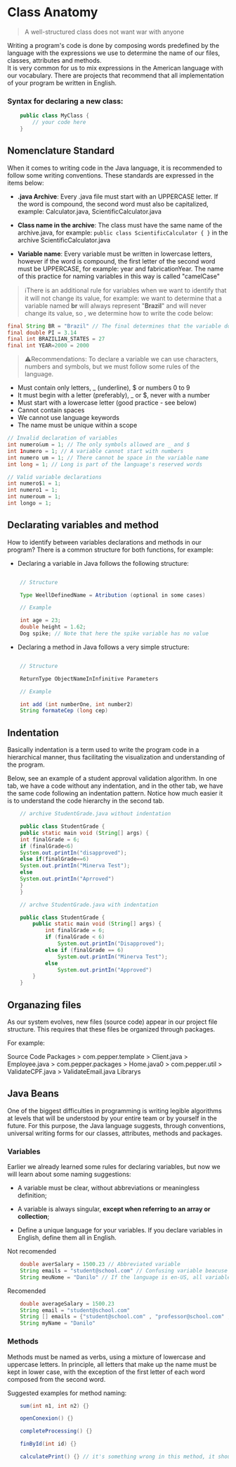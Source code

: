 # Class Anatomy

>A well-structured class does not want war with anyone


Writing a program's code is done by composing words predefined by the language with the expressions we use to determine the name of our files, classes, attributes and methods.
<br>
It is very common for us to mix expressions in the American language with our vocabulary. There are projects that recommend that all implementation of your program be written in English.

### Syntax for declaring a new class:

```java
    public class MyClass {
        // your code here
    }
```

## Nomenclature Standard

When it comes to writing code in the Java language, it is recommended to follow some writing conventions. These standards are expressed in the items below:

* **.java Archive**: Every .java file must start with an UPPERCASE letter. If the word is compound, the second word must also be capitalized, example: Calculator.java, ScientificCalculator.java

* **Class name in the archive**: The class must have the same name of the archive.java, for example: `public class ScientificCalculator { }` in the archive ScientificCalculator.java

* **Variable name**: Every variable must be written in lowercase letters, however if the word is compound, the first letter of the second word must be UPPERCASE, for example: year and fabricationYear. The name of this practice for naming variables in this way is called "camelCase"

> ℹThere is an additional rule for variables when we want to identify that it will not change its value, for example: we want to determine that a variable named **br** will always represent "**Brazil**" and will never change its value, so , we determine how to write the code below:

```Java
final String BR = "Brazil" // The final determines that the variable doesn't change
final double PI = 3.14
final int BRAZILIAN_STATES = 27
final int YEAR=2000 = 2000
```

> ⚠Recommendations: To declare a variable we can use characters, numbers and symbols, but we must follow some rules of the language.

* Must contain only letters, _ (underline), $ or numbers 0 to 9
* It must begin with a letter (preferably), _ or $, never with a number
* Must start with a lowercase letter (good practice - see below)
* Cannot contain spaces
* We cannot use language keywords
* The name must be unique within a scope

```java
// Invalid declaration of variables
int numero&um = 1; // The only symbols allowed are _ and $
int 1numero = 1; // A variable cannot start with numbers
int numero um = 1; // There cannot be space in the variable name
int long = 1; // Long is part of the language's reserved words

// Valid variable declarations
int numero$1 = 1;
int numero1 = 1;
int numeroum = 1;
int longo = 1;
```

## Declarating variables and method

How to identify between variables declarations and methods in our program? There is a common structure for both functions, for example:
* Declaring a variable in Java follows the following structure:
```java

    // Structure

    Type WeellDefinedName = Atribution (optional in some cases)

    // Example

    int age = 23;
    double height = 1.62;
    Dog spike; // Note that here the spike variable has no value

```
* Declaring a method in Java follows a very simple structure:
```java

    // Structure

    ReturnType ObjectNameInInfinitive Parameters

    // Example

    int add (int numberOne, int number2)
    String formateCep (long cep)
```


## Indentation

Basically indentation is a term used to write the program code in a hierarchical manner, thus facilitating the visualization and understanding of the program.

Below, see an example of a student approval validation algorithm. In one tab, we have a code without any indentation, and in the other tab, we have the same code following an indentation pattern. Notice how much easier it is to understand the code hierarchy in the second tab.

```java
    // archive StudentGrade.java without indentation

    public class StudentGrade {
    public static main void (String[] args) {
    int finalGrade = 6;
    if (finalGrade<6)
    System.out.printIn("disapproved");
    else if(finalGrade==6)
    System.out.printIn("Minerva Test");
    else
    System.out.printIn("Aprroved")
    }
    }
```
```java
    // archve StudentGrade.java with indentation

    public class StudentGrade {
        public static main void (String[] args) {
            int finalGrade = 6;
            if (finalGrade < 6)
                System.out.printIn("Disapproved");
            else if (finalGrade == 6) 
                System.out.printIn("Minerva Test");
            else
                System.out.printIn("Approved")
        }
    }
```

## Organazing files

As our system evolves, new files (source code) appear in our project file structure. This requires that these files be organized through packages.

For example:

Source Code Packages
    > com.pepper.template
        > Client.java
        > Employee.java
    > com.pepper.packages
        > Home.java0
    > com.pepper.util
        > ValidateCPF.java
        > ValidateEmail.java
Librarys

## Java Beans

One of the biggest difficulties in programming is writing legible algorithms at levels that will be understood by your entire team or by yourself in the future. For this purpose, the Java language suggests, through conventions, universal writing forms for our classes, attributes, methods and packages.

### Variables

Earlier we already learned some rules for declaring variables, but now we will learn about some naming suggestions:

* A variable must be clear, without abbreviations or meaningless definition;

* A variable is always singular, **except when referring to an array or collection**;

* Define a unique language for your variables. If you declare variables in English, define them all in English.

Not recomended

```java
    double averSalary = 1500.23 // Abbreviated variable
    String emails = "student@school.com" // Confusing variable beacuse has just one value
    String meuNome = "Danilo" // If the language is en-US, all variables needs to use this language
```

Recomended

```java
    double averageSalary = 1500.23
    String email = "student@school.com"
    String [] emails = {"student@school.com" , "professor@school.com" , "student1@school.com"}
    String myName = "Danilo"
```

### Methods

Methods must be named as verbs, using a mixture of lowercase and uppercase letters. In principle, all letters that make up the name must be kept in lower case, with the exception of the first letter of each word composed from the second word.


Suggested examples for method naming:

```java
    sum(int n1, int n2) {}

    openConexion() {}

    completeProcessing() {}

    finById(int id) {}

    calculatePrint() {} // it's something wrong in this method, it should have a single purpose
```
